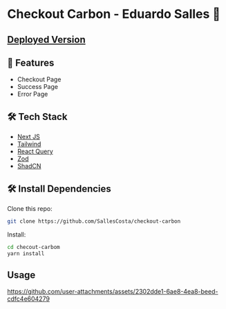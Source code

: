 # Checkout Carbon - Eduardo Salles 👋

## [Deployed Version](https://checkout-carbon.netlify.app)

## 🧐 Features

- Checkout Page
- Success Page
- Error Page

## 🛠️ Tech Stack

- [Next JS](https://nextjs.org/)
- [Tailwind](https://tailwindcss.com/)
- [React Query](https://tanstack.com/query/v3/)
- [Zod](https://zod.dev/)
- [ShadCN](https://ui.shadcn.com/)
## 🛠️ Install Dependencies

Clone this repo:

```bash
git clone https://github.com/SallesCosta/checkout-carbon
```

Install:

```bash
cd checout-carbom
yarn install
```

## Usage


https://github.com/user-attachments/assets/2302dde1-6ae8-4ea8-beed-cdfc4e604279

